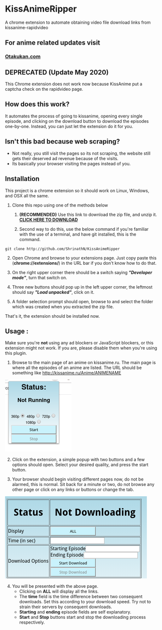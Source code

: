 # KissAnimeRipper
A chrome extension to automate obtaining video file download links from kissanime-rapidvideo

## For anime related updates visit
### [Otakukan.com](https://otakukan.com)

## DEPRECATED (Update May 2020)
This Chrome extension does not work now because KissAnime put a captcha check on the rapidvideo page.

## How does this work?
It automates the process of going to kissanime, opening every single episode, and clicking on the download button to download the episodes one-by-one.
Instead, you can just let the extension do it for you.

## Isn't this bad because web scraping?
* Not really, you still visit the pages so its not scraping, the website still gets their deserved ad revenue because of the visits.
* Its basically your browser visiting the pages instead of you.

## Installation

This project is a chrome extension so it should work on Linux, Windows, and OSX all the same.

1. Clone this repo using one of the methods below

	1. **(RECOMMENDED)** Use this link to download the zip file, and unzip it.
  **[CLICK HERE TO DOWNLOAD](https://github.com/ShrinathN/KissAnimeRipper/archive/master.zip)**

	2. Second way to do this, use the below command if you're familiar with the use of a terminal, and have git installed, this is the command.

```
git clone http://github.com/ShrinathN/KissAnimeRipper
```

2. Open Chrome and browse to your extensions page. Just copy paste this (**chrome://extensions/**) in the URL bar if you don't know how to do that.

3. On the right upper corner there should be a switch saying _**"Developer mode"**_, turn that switch on.

4. Three new buttons should pop up in the left upper corner, the leftmost should say _**"Load unpacked"**_, click on it.

5. A folder selection prompt should open, browse to and select the folder which was created when you extracted the zip file.

That's it, the extension should be installed now.

## Usage :

Make sure you're **not** using any ad blockers or JavaScript blockers, or this extension might not work. If you are, please disable them when you're using this plugin.

1. Browse to the main page of an anime on kissanime.ru. The main page is where all the episodes of an anime are listed. The URL should be something like http://kissanime.ru/Anime/ANIMENAME

![Extension Image](https://raw.githubusercontent.com/ShrinathN/KissAnimeRipper/master/img/image_plugin.png)

2. Click on the extension, a simple popup with two buttons and a few options should open. Select your desired quality, and press the start button.

3. Your browser should begin visiting different pages now, do not be alarmed, this is normal. Sit back for a minute or two, do not browse any other page or click on any links or buttons or change the tab.

![Results Page](https://raw.githubusercontent.com/ShrinathN/KissAnimeRipper/master/img/image_results_page.png)

4. You will be presented with the above page.
	* Clicking on **ALL** will display all the links.
	* The __time__ field is the time difference between two consequent downloads. Set this according to your download speed. Try not to strain their servers by consequent downloads.
	* **Starting** and **ending** episode fields are self explanatory.
	* **Start** and **Stop** buttons start and stop the downloading process respectively.
